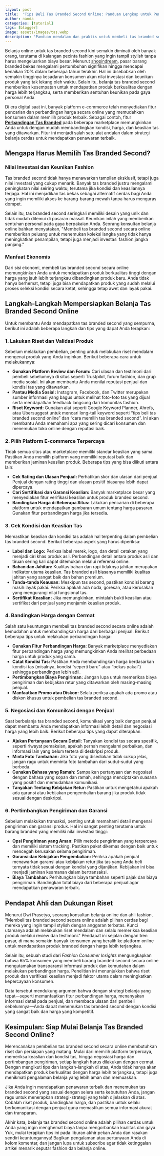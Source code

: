 ```yaml
---
layout: post
title:  "Tips Beli Tas Branded Second Online: Panduan Lengkap untuk Penawaran Terbaik"
author: nanda
categories: [tutorial]
tags: [blogger]
image: assets/images/tas.webp
description: "Panduan mendalam dan praktis untuk membeli tas branded second online dengan tips riset produk, pengecekan keaslian, negosiasi harga, dan pertimbangan pengiriman yang tepat"
---
```


Belanja online untuk tas branded second kini semakin diminati oleh banyak orang, terutama di kalangan pecinta fashion yang ingin tampil stylish tanpa harus mengeluarkan biaya besar. Menurut [shopindream](http://www.shopindream.net/), pasar barang branded bekas mengalami pertumbuhan signifikan hingga mencapai kenaikan 20% dalam beberapa tahun terakhir. Hal ini disebabkan oleh semakin tingginya kesadaran konsumen akan nilai investasi dan keunikan produk yang tak lekang oleh waktu. Selain itu, belanja tas branded second memberikan kesempatan untuk mendapatkan produk berkualitas dengan harga lebih terjangkau, serta memberikan sentuhan keunikan pada gaya personal Anda.

Di era digital saat ini, banyak platform e-commerce telah menyediakan fitur pencarian dan perbandingan harga secara online yang memudahkan konsumen dalam memilih produk terbaik. Sebagai contoh, fitur **[Perbandingan Tas Branded](http://www.shopindream.net/2025/02/06/perbandingan-tas-branded-gucci-louis-vuitton-atau-prada/)** pada beberapa marketplace memungkinkan Anda untuk dengan mudah membandingkan kondisi, harga, dan keaslian tas yang ditawarkan. Fitur ini menjadi salah satu alat andalan dalam strategi belanja cerdas untuk mendapatkan penawaran terbaik.

## Mengapa Harus Memilih Tas Branded Second?

### Nilai Investasi dan Keunikan Fashion

Tas branded second tidak hanya menawarkan tampilan eksklusif, tetapi juga nilai investasi yang cukup menarik. Banyak tas branded justru mengalami peningkatan nilai seiring waktu, terutama jika kondisi dan keasliannya terjaga. Hal ini menjadikan tas bekas sebagai alternatif cerdas bagi Anda yang ingin memiliki akses ke barang-barang mewah tanpa harus menguras dompet. 

Selain itu, tas branded second seringkali memiliki desain yang unik dan tidak mudah ditemui di pasaran massal. Keunikan inilah yang memberikan sentuhan personal pada gaya berpakaian Anda. Seorang konsultan belanja online bahkan menyatakan, "Membeli tas branded second secara online memberikan peluang untuk menemukan koleksi langka yang tidak hanya meningkatkan penampilan, tetapi juga menjadi investasi fashion jangka panjang." 

### Manfaat Ekonomis

Dari sisi ekonomi, membeli tas branded second secara online memungkinkan Anda untuk mendapatkan produk berkualitas tinggi dengan harga yang jauh lebih terjangkau dibandingkan produk baru. Anda tidak hanya berhemat, tetapi juga bisa mendapatkan produk yang sudah melalui proses seleksi kondisi secara ketat, sehingga tetap awet dan layak pakai.

## Langkah-Langkah Mempersiapkan Belanja Tas Branded Second Online

Untuk membantu Anda mendapatkan tas branded second yang sempurna, berikut ini adalah beberapa langkah dan tips yang dapat Anda terapkan:

### 1. Lakukan Riset dan Validasi Produk

Sebelum melakukan pembelian, penting untuk melakukan riset mendalam mengenai produk yang Anda inginkan. Berikut beberapa cara untuk melakukannya:

- **Gunakan Platform Review dan Forum:** Cari ulasan dan testimoni dari pembeli sebelumnya di situs seperti Trustpilot, forum fashion, dan grup media sosial. Ini akan membantu Anda menilai reputasi penjual dan kondisi tas yang ditawarkan.
- **Pantau Media Sosial:** Instagram, Facebook, dan Twitter merupakan sumber informasi yang bagus untuk melihat foto-foto tas yang dijual serta mendapatkan feedback langsung dari komunitas fashion.
- **Riset Keyword:** Gunakan alat seperti Google Keyword Planner, Ahrefs, atau Ubersuggest untuk mencari long-tail keyword seperti “tips beli tas branded second online” dan “cara memilih tas branded second”. Ini akan membantu Anda memahami apa yang sering dicari konsumen dan menemukan toko online dengan reputasi baik.

### 2. Pilih Platform E-commerce Terpercaya

Tidak semua situs atau marketplace memiliki standar keaslian yang sama. Pastikan Anda memilih platform yang memiliki reputasi baik dan memberikan jaminan keaslian produk. Beberapa tips yang bisa diikuti antara lain:

- **Cek Rating dan Ulasan Penjual:** Perhatikan skor dan ulasan dari penjual. Penjual dengan rating tinggi dan ulasan positif biasanya lebih dapat dipercaya.
- **Cari Sertifikasi dan Garansi Keaslian:** Banyak marketplace besar yang menyediakan fitur verifikasi keaslian untuk produk branded second.
- **Bandingkan Harga di Beberapa Situs:** Lakukan pencarian di beberapa platform untuk mendapatkan gambaran umum tentang harga pasaran. Gunakan fitur perbandingan harga jika tersedia.

### 3. Cek Kondisi dan Keaslian Tas

Memastikan keaslian dan kondisi tas adalah hal terpenting dalam pembelian tas branded second. Berikut beberapa aspek yang harus diperiksa:

- **Label dan Logo:** Periksa label merek, logo, dan detail cetakan yang menjadi ciri khas produk asli. Perbandingan detail antara produk asli dan tiruan sering kali dapat ditemukan melalui referensi online.
- **Bahan dan Jahitan:** Kualitas bahan dan rapi tidaknya jahitan merupakan indikator utama keaslian. Tas branded asli biasanya memiliki kualitas jahitan yang sangat baik dan bahan premium.
- **Tanda-tanda Keausan:** Meskipun tas second, pastikan kondisi barang masih layak pakai. Periksa apakah ada noda, goresan, atau kerusakan yang mengurangi nilai fungsional tas.
- **Sertifikat Keaslian:** Jika memungkinkan, mintalah bukti keaslian atau sertifikat dari penjual yang menjamin keaslian produk.

### 4. Bandingkan Harga dengan Cermat

Salah satu keuntungan membeli tas branded second secara online adalah kemudahan untuk membandingkan harga dari berbagai penjual. Berikut beberapa tips untuk melakukan perbandingan harga:

- **Gunakan Fitur Perbandingan Harga:** Banyak marketplace menyediakan fitur perbandingan harga yang memungkinkan Anda melihat perbedaan harga untuk produk yang sama.
- **Catat Kondisi Tas:** Pastikan Anda membandingkan harga berdasarkan kondisi tas (misalnya, kondisi “seperti baru” atau “bekas pakai”) sehingga perbandingan lebih adil.
- **Pertimbangkan Biaya Pengiriman:** Jangan lupa untuk memeriksa biaya pengiriman dan kebijakan retur yang ditawarkan oleh masing-masing penjual.
- **Manfaatkan Promo atau Diskon:** Selalu periksa apakah ada promo atau diskon khusus untuk pembelian tas branded second.

### 5. Negosiasi dan Komunikasi dengan Penjual

Saat berbelanja tas branded second, komunikasi yang baik dengan penjual dapat membantu Anda mendapatkan informasi lebih detail dan negosiasi harga yang lebih baik. Berikut beberapa tips yang dapat diterapkan:

- **Ajukan Pertanyaan Secara Detail:** Tanyakan kondisi tas secara spesifik, seperti riwayat pemakaian, apakah pernah mengalami perbaikan, dan informasi lain yang belum tertera di deskripsi produk.
- **Minta Foto Tambahan:** Jika foto yang disediakan tidak cukup jelas, jangan ragu untuk meminta foto tambahan dari sudut-sudut yang berbeda.
- **Gunakan Bahasa yang Ramah:** Sampaikan pertanyaan dan negosiasi dengan bahasa yang sopan dan ramah, sehingga menciptakan suasana yang positif dan memudahkan komunikasi.
- **Tanyakan Tentang Kebijakan Retur:** Pastikan untuk mengetahui apakah ada garansi atau kebijakan pengembalian barang jika produk tidak sesuai dengan deskripsi.

### 6. Pertimbangkan Pengiriman dan Garansi

Sebelum melakukan transaksi, penting untuk memahami detail mengenai pengiriman dan garansi produk. Hal ini sangat penting terutama untuk barang branded yang memiliki nilai investasi tinggi:

- **Opsi Pengiriman yang Aman:** Pilih metode pengiriman yang terpercaya dan memiliki sistem tracking. Pastikan paket dikemas dengan baik untuk mencegah kerusakan selama pengiriman.
- **Garansi dan Kebijakan Pengembalian:** Periksa apakah penjual menawarkan garansi atau kebijakan retur jika tas yang Anda beli ternyata tidak sesuai dengan kondisi yang dijanjikan. Kebijakan ini bisa menjadi jaminan keamanan dalam bertransaksi.
- **Biaya Tambahan:** Perhitungkan biaya tambahan seperti pajak dan biaya pengiriman. Bandingkan total biaya dari beberapa penjual agar mendapatkan penawaran terbaik.

## Pendapat Ahli dan Dukungan Riset

Menurut Dwi Prasetyo, seorang konsultan belanja online dan ahli fashion, "Membeli tas branded second secara online adalah pilihan cerdas bagi mereka yang ingin tampil stylish dengan anggaran terbatas. Kunci utamanya adalah melakukan riset mendalam dan selalu memeriksa keaslian produk melalui review dan testimoni." Pendapat ini sejalan dengan tren pasar, di mana semakin banyak konsumen yang beralih ke platform online untuk mendapatkan produk branded dengan harga lebih terjangkau.

Selain itu, sebuah studi dari *Fashion Consumer Insights* mengungkapkan bahwa 65% konsumen yang membeli barang branded second secara online mengutamakan transparansi informasi produk dan kemudahan dalam melakukan perbandingan harga. Penelitian ini menunjukkan bahwa riset produk dan verifikasi keaslian menjadi faktor utama dalam meningkatkan kepercayaan konsumen.

Data tersebut mendukung argumen bahwa dengan strategi belanja yang tepat—seperti memanfaatkan fitur perbandingan harga, menanyakan informasi detail pada penjual, dan membaca ulasan dari pembeli sebelumnya—Anda dapat menemukan tas branded second dengan kondisi yang sangat baik dan harga yang kompetitif.


## Kesimpulan: Siap Mulai Belanja Tas Branded Second Online?

Merencanakan pembelian tas branded second secara online membutuhkan riset dan persiapan yang matang. Mulai dari memilih platform terpercaya, memeriksa keaslian dan kondisi tas, hingga negosiasi harga dan pertimbangan pengiriman, setiap langkah harus dilakukan dengan cermat. Dengan mengikuti tips dan langkah-langkah di atas, Anda tidak hanya akan mendapatkan produk berkualitas dengan harga lebih terjangkau, tetapi juga menikmati pengalaman belanja yang lebih aman dan memuaskan.

Jika Anda ingin mendapatkan penawaran terbaik dan menemukan tas branded second yang sesuai dengan selera serta kebutuhan Anda, jangan ragu untuk menerapkan strategi-strategi yang telah dijelaskan di atas. Cobalah riset produk, bandingkan harga, dan pastikan untuk selalu berkomunikasi dengan penjual guna memastikan semua informasi akurat dan transparan.

Akhir kata, belanja tas branded second online adalah pilihan cerdas untuk Anda yang ingin menghemat biaya tanpa mengorbankan kualitas dan gaya. Yuk, mulai terapkan tips ini pada liburan akhir pekan Anda dan rasakan sendiri keuntungannya! Bagikan pengalaman atau pertanyaan Anda di kolom komentar, dan jangan lupa untuk subscribe agar tidak ketinggalan artikel menarik seputar fashion dan belanja online.

